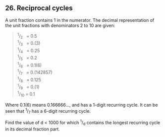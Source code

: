 ## 26. Reciprocal cycles

A unit fraction contains 1 in the numerator. The decimal representation of the unit fractions with denominators 2 to 10 are given:

> <sup>1</sup>/<sub>2</sub>&nbsp;&nbsp; = 0.5<br>
> <sup>1</sup>/<sub>3</sub>&nbsp;&nbsp; = 0.(3)<br>
> <sup>1</sup>/<sub>4</sub>&nbsp;&nbsp; = 0.25<br>
> <sup>1</sup>/<sub>5</sub>&nbsp;&nbsp; = 0.2<br>
> <sup>1</sup>/<sub>6</sub>&nbsp;&nbsp; = 0.1(6)<br>
> <sup>1</sup>/<sub>7</sub>&nbsp;&nbsp; = 0.(142857)<br>
> <sup>1</sup>/<sub>8</sub>&nbsp;&nbsp; = 0.125<br>
> <sup>1</sup>/<sub>9</sub>&nbsp;&nbsp; = 0.(1)<br>
> <sup>1</sup>/<sub>10</sub> = 0.1

Where 0.1(6) means 0.166666..., and has a 1-digit recurring cycle. It can be seen that <sup>1</sup>/<sub>7</sub> has a 6-digit recurring cycle.

Find the value of d < 1000 for which <sup>1</sup>/<sub>d</sub> contains the longest recurring cycle in its decimal fraction part.
